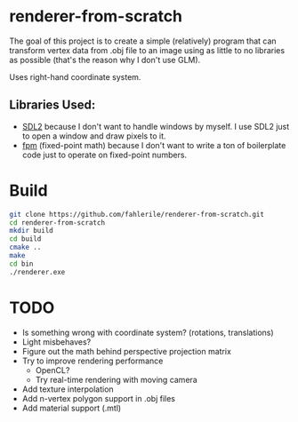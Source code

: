 # renderer-from-scratch

The goal of this project is to create a simple (relatively) program that can transform vertex data from .obj file to an image using as little to no libraries as possible (that's the reason why I don't use GLM).

Uses right-hand coordinate system.

## Libraries Used:
- [SDL2](https://www.libsdl.org/) because I don't want to handle windows by myself. I use SDL2 just to open a window and draw pixels to it.
- [fpm](https://github.com/MikeLankamp/fpm) (fixed-point math) because I don't want to write a ton of boilerplate code just to operate on fixed-point numbers.

# Build

```bash
git clone https://github.com/fahlerile/renderer-from-scratch.git
cd renderer-from-scratch
mkdir build
cd build
cmake ..
make
cd bin
./renderer.exe
```

# TODO

- Is something wrong with coordinate system? (rotations, translations)
- Light misbehaves?
- Figure out the math behind perspective projection matrix
- Try to improve rendering performance
    - OpenCL?
    - Try real-time rendering with moving camera
- Add texture interpolation
- Add n-vertex polygon support in .obj files
- Add material support (.mtl)